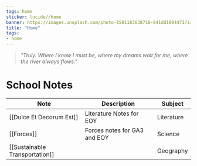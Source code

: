 ```yaml
---
tags: home
sticker: lucide//home
banner: https://images.unsplash.com/photo-1501183638710-841dd1904471?ixlib=rb-4.0.3&ixid=M3wxMjA3fDB8MHxwaG90by1wYWdlfHx8fGVufDB8fHx8fA%3D%3D&auto=format&fit=crop&w=2940&q=80
title: "Home"
tags:
- home
---
```


> _"Truly. Where I know I must be, where my dreams wait for me, where the river always flows."_

# School Notes

| Note                           | Description                  | Subject    |
| ------------------------------ | ---------------------------- | ---------- |
| [[Dulce Et Decorum Est]]       | Literature Notes for EOY     | Literature |
| [[Forces]]                     | Forces notes for GA3 and EOY | Science    |
| [[Sustainable Transportation]] |                              | Geography  |
